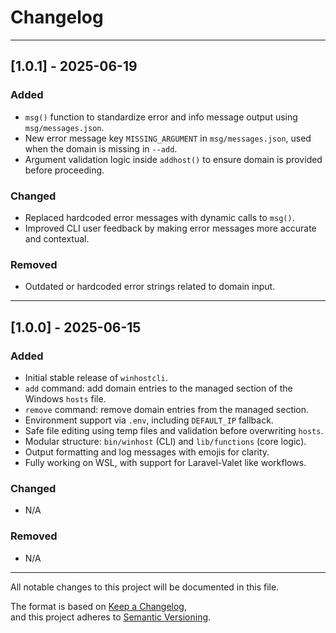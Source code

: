 # Changelog

---

## [1.0.1] - 2025-06-19

### Added

- `msg()` function to standardize error and info message output using `msg/messages.json`.
- New error message key `MISSING_ARGUMENT` in `msg/messages.json`, used when the domain is missing in `--add`.
- Argument validation logic inside `addhost()` to ensure domain is provided before proceeding.

### Changed

- Replaced hardcoded error messages with dynamic calls to `msg()`.
- Improved CLI user feedback by making error messages more accurate and contextual.

### Removed

- Outdated or hardcoded error strings related to domain input.

---

## [1.0.0] - 2025-06-15

### Added

- Initial stable release of `winhostcli`.
- `add` command: add domain entries to the managed section of the Windows `hosts` file.
- `remove` command: remove domain entries from the managed section.
- Environment support via `.env`, including `DEFAULT_IP` fallback.
- Safe file editing using temp files and validation before overwriting `hosts`.
- Modular structure: `bin/winhost` (CLI) and `lib/functions` (core logic).
- Output formatting and log messages with emojis for clarity.
- Fully working on WSL, with support for Laravel-Valet like workflows.

### Changed

- N/A

### Removed

- N/A

---

All notable changes to this project will be documented in this file.

The format is based on [Keep a Changelog](https://keepachangelog.com/en/1.0.0/),  
and this project adheres to [Semantic Versioning](https://semver.org/spec/v2.0.0.html).
